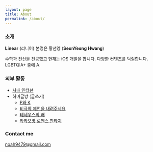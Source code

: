 ```yaml
---
layout: page
title: About
permalink: /about/
---
```


### 소개

**Linear** (리니어)
본명은 황선영 (**SeonYeong Hwang**)

수학과 전산을 전공했고 현재는 iOS 개발을 합니다.
다양한 컨텐츠를 덕질합니다.
LGBTQIA+ 중에 A.

### 외부 활동
- [사내 인터뷰](https://recruit.webtoonscorp.com/webtoon/ko/insideDetail?id=2)
- 하마글방 (글쓰기)
  - [P와 K](https://brunch.co.kr/@hereshippo/4)
  - [비극의 예언을 내려주세요](https://brunch.co.kr/@hereshippo/8)
  - [테세우스의 배](https://brunch.co.kr/@hereshippo/10)
  - [카카오맛 로맨스 판타지](https://brunch.co.kr/@hereshippo/13)

### Contact me

[noah9479@gmail.com](mailto:noah9479@gmail.com)
